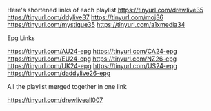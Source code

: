 Here's shortened links of each playlist
https://tinyurl.com/drewlive35
https://tinyurl.com/ddylive37
https://tinyurl.com/moj36
https://tinyurl.com/mystique35
https://tinyurl.com/a1xmedia34

Epg Links

https://tinyurl.com/AU24-epg
https://tinyurl.com/CA24-epg
https://tinyurl.com/EU24-epg
https://tinyurl.com/NZ26-epg
https://tinyurl.com/UK24-epg
https://tinyurl.com/US24-epg       https://tinyurl.com/daddylive26-epg

All the playlist merged together in one link

https://tinyurl.com/drewliveall007
